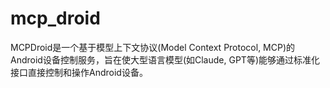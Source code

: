 # mcp_droid
MCPDroid是一个基于模型上下文协议(Model Context Protocol, MCP)的Android设备控制服务，旨在使大型语言模型(如Claude, GPT等)能够通过标准化接口直接控制和操作Android设备。
